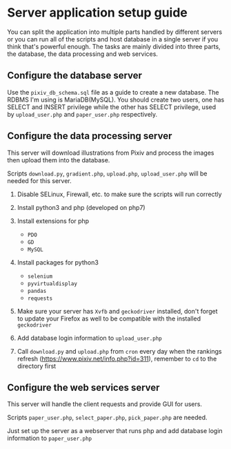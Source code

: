 # Server application setup guide

You can split the application into multiple parts handled by different servers or you can run all of the scripts and host database in a single server if you think that's powerful enough. The tasks are mainly divided into three parts, the database, the data processing and web services.

## Configure the database server

Use the `pixiv_db_schema.sql` file as a guide to create a new database. The RDBMS I'm using is MariaDB(MySQL). You should create two users, one has SELECT and INSERT privilege while the other has SELECT privilege, used by `upload_user.php` and `paper_user.php` respectively.

## Configure the data processing server

This server will download illustrations from Pixiv and process the images then upload them into the database.

Scripts `download.py`, `gradient.php`, `upload.php`, `upload_user.php` will be needed for this server.

1. Disable SELinux, Firewall, etc. to make sure the scripts will run correctly

2. Install python3 and php (developed on php7)

3. Install extensions for php

    - `PDO`
    - `GD`
    - `MySQL`
  
4. Install packages for python3

    - `selenium`
    - `pyvirtualdisplay`
    - `pandas`
    - `requests`
    
5. Make sure your server has `Xvfb` and `geckodriver` installed, don't forget to update your Firefox as well to be compatible with the installed `geckodriver`
  
6. Add database login information to `upload_user.php`

7. Call `download.py` and `upload.php` from `cron` every day when the rankings refresh (https://www.pixiv.net/info.php?id=311), remember to `cd` to the directory first

## Configure the web services server

This server will handle the client requests and provide GUI for users.

Scripts `paper_user.php`, `select_paper.php`, `pick_paper.php` are needed.

Just set up the server as a webserver that runs php and add database login information to `paper_user.php`

